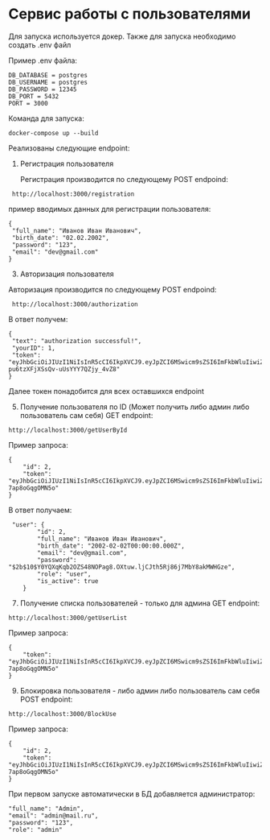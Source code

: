 # Cервис работы с пользователями

Для запуска используется докер. Также для запуска необходимо создать .env файл

Пример .env файла:
```
DB_DATABASE = postgres
DB_USERNAME = postgres
DB_PASSWORD = 12345
DB_PORT = 5432
PORT = 3000
```

Команда для запуска:
```
docker-compose up --build
```

Реализованы следующие endpoint:
1.	Регистрация пользователя
   
    Регистрация производится по следующему POST endpoind:
   ```
  	http://localhost:3000/registration
   ```
   пример вводимых данных для регистрации пользователя:
   ```
{
    "full_name": "Иванов Иван Иванович",
    "birth_date": "02.02.2002",
    "password": "123",
    "email": "dev@gmail.com"
}
   ```

3.	Авторизация пользователя
   
Авторизация производится по следующему POST endpoind:
   ```
  	http://localhost:3000/authorization
   ```
   В ответ получем:
   ```
{
    "text": "authorization successful!",
    "yourID": 1,
    "token": "eyJhbGciOiJIUzI1NiIsInR5cCI6IkpXVCJ9.eyJpZCI6MSwicm9sZSI6ImFkbWluIiwiZW1haWwiOiJhZG1pbkBtYWlsLnJ1IiwiaWF0IjoxNzUyNDg1NTU2LCJleHAiOjE3NTI0ODkxNTZ9.DwLkLty8mwsy-pu6tzXFjXSsQv-uUsYYY7QZjy_4vZ8"
}
   ```
Далее токен понадобится для всех оставшихся endpoint

5.	Получение пользователя по ID (Может получить либо админ либо пользователь сам себя)
GET endpoint:
```
http://localhost:3000/getUserById
```
Пример запроса:
```
{
    "id": 2,
    "token": "eyJhbGciOiJIUzI1NiIsInR5cCI6IkpXVCJ9.eyJpZCI6MSwicm9sZSI6ImFkbWluIiwiZW1haWwiOiJhZG1pbkBtYWlsLnJ1IiwiaWF0IjoxNzUyNDg2Nzg2LCJleHAiOjE3NTI0OTAzODZ9.PBOIRl9ARKrDUTIvVFKXqyzB1REkQ-7ap8oGqgOMN5o"
}
```

В ответ получаем:
```
 "user": {
        "id": 2,
        "full_name": "Иванов Иван Иванович",
        "birth_date": "2002-02-02T00:00:00.000Z",
        "email": "dev@gmail.com",
        "password": "$2b$10$Y0YQXqKqb2OZS48NOPag8.OXtuw.ljCJth5Rj86j7MbY8akMWHGze",
        "role": "user",
        "is_active": true
    }
```
   
7.	Получение списка пользователей - только для админа
GET endpoint:
```
http://localhost:3000/getUserList
```

Пример запроса:
```
{
    "token": "eyJhbGciOiJIUzI1NiIsInR5cCI6IkpXVCJ9.eyJpZCI6MSwicm9sZSI6ImFkbWluIiwiZW1haWwiOiJhZG1pbkBtYWlsLnJ1IiwiaWF0IjoxNzUyNDg2Nzg2LCJleHAiOjE3NTI0OTAzODZ9.PBOIRl9ARKrDUTIvVFKXqyzB1REkQ-7ap8oGqgOMN5o"
}
```
   
9.	Блокировка пользователя - либо админ либо пользователь сам себя
POST endpoint:
```
http://localhost:3000/BlockUse
```
Пример запроса:
```
{
    "id": 2,    
    "token": "eyJhbGciOiJIUzI1NiIsInR5cCI6IkpXVCJ9.eyJpZCI6MSwicm9sZSI6ImFkbWluIiwiZW1haWwiOiJhZG1pbkBtYWlsLnJ1IiwiaWF0IjoxNzUyNDg2Nzg2LCJleHAiOjE3NTI0OTAzODZ9.PBOIRl9ARKrDUTIvVFKXqyzB1REkQ-7ap8oGqgOMN5o"
}
```

При первом запуске автоматически в БД добавляется администратор:
```
"full_name": "Admin",
"email": "admin@mail.ru",
"password": "123",
"role": "admin"
```

